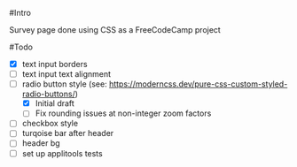 #Intro

Survey page done using CSS as a FreeCodeCamp project

#Todo
- [X] text input borders
- [ ] text input text alignment
- [ ] radio button style (see: https://moderncss.dev/pure-css-custom-styled-radio-buttons/)
	- [X] Initial draft
	- [ ] Fix rounding issues at non-integer zoom factors
- [ ] checkbox style
- [ ] turqoise bar after header
- [ ] header bg
- [ ] set up applitools tests
